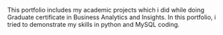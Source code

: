 This portfolio includes my academic projects which i did while doing Graduate certificate in Business Analytics and Insights. In this portfolio, i tried to demonstrate my skills in python and MySQL coding. 
